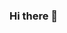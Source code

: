 ### Hi there 👋

<!--
**raunakbhutoria/raunakbhutoria** is a ✨ _special_ ✨ repository because its `README.md` (this file) appears on your GitHub profile.

My name is Raunak Bhutoria and welcome to my GitHub profile. I am an undergraduate student at the University of British Columbia, Vancouver pursuing my Bachelor's degree in Chemical Engineering with a Minor in Commerce. I am a data science enthusiast and have completed numerous specializations on data science and machine learning from Coursera. Here are some more deatils about me:

- 🌱 I am currently enhancing my data science and machine learning skills.
- 👯 I am looking to collaborate on interesting data science projects.
- 🤔 I am looking for help with project ideas for future data science and machine learning projects.
- 💬 Ask me about the multiple specializations and hands-on projects I have completed in the field of data science.
- 📫 How to reach me: You can reach me via LinkedIn at https://www.linkedin.com/in/raunakbhutoria/
- 😄 Pronouns: He/Him/His
- ⚡ Fun fact: I used to dislike programming when I was younger, however, have now grown fond of it.

-->
